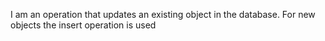 I am an operation that updates an existing object in the database. For new objects the insert operation is used